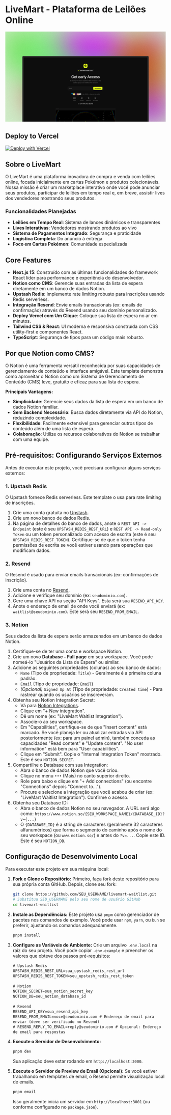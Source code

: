 <h1>LiveMart - Plataforma de Leilões Online</h1>

![LiveMart](/src/app/opengraph-image.png)

## Deploy to Vercel

[![Deploy with Vercel](https://vercel.com/button)](https://vercel.com/new/clone?repository-url=https%3A%2F%2Fgithub.com%2FIdee8%2FWaitly&env=UPSTASH_REDIS_REST_URL,UPSTASH_REDIS_REST_TOKEN,NOTION_SECRET,NOTION_DB,RESEND_API_KEY,RESEND_FROM_EMAIL&envDescription=Environment%20variables%20needed%20for%20the%20LiveMart%20waitlist.&project-name=livemart-waitlist&repository-name=livemart-waitlist-app&template=LiveMart)

## Sobre o LiveMart

O LiveMart é uma plataforma inovadora de compra e venda com leilões online, focada inicialmente em cartas Pokémon e produtos colecionáveis. Nossa missão é criar um marketplace interativo onde você pode anunciar seus produtos, participar de leilões em tempo real e, em breve, assistir lives dos vendedores mostrando seus produtos.

### Funcionalidades Planejadas

- **Leilões em Tempo Real**: Sistema de lances dinâmicos e transparentes
- **Lives Interativas**: Vendedores mostrando produtos ao vivo
- **Sistema de Pagamentos Integrado**: Segurança e praticidade
- **Logística Completa**: Do anúncio à entrega
- **Foco em Cartas Pokémon**: Comunidade especializada

## Core Features

- **Next.js 15**: Construído com as últimas funcionalidades do framework React líder para performance e experiência do desenvolvedor.
- **Notion como CMS**: Gerencie suas entradas da lista de espera diretamente em um banco de dados Notion.
- **Upstash Redis**: Implemente rate limiting robusto para inscrições usando Redis serverless.
- **Integração Resend**: Envie emails transacionais (ex: emails de confirmação) através do Resend usando seu domínio personalizado.
- **Deploy Vercel com Um Clique**: Coloque sua lista de espera no ar em minutos.
- **Tailwind CSS & React**: UI moderna e responsiva construída com CSS utility-first e componentes React.
- **TypeScript**: Segurança de tipos para um código mais robusto.

## Por que Notion como CMS?

O Notion é uma ferramenta versátil reconhecida por suas capacidades de gerenciamento de conteúdo e interface amigável. Este template demonstra como aproveitar o Notion como um Sistema de Gerenciamento de Conteúdo (CMS) leve, gratuito e eficaz para sua lista de espera.

**Principais Vantagens:**

- **Simplicidade**: Gerencie seus dados da lista de espera em um banco de dados Notion familiar.
- **Sem Backend Necessário**: Busca dados diretamente via API do Notion, reduzindo complexidade.
- **Flexibilidade**: Facilmente extensível para gerenciar outros tipos de conteúdo além de uma lista de espera.
- **Colaboração**: Utilize os recursos colaborativos do Notion se trabalhar com uma equipe.

## Pré-requisitos: Configurando Serviços Externos

Antes de executar este projeto, você precisará configurar alguns serviços externos:

### 1. Upstash Redis

O Upstash fornece Redis serverless. Este template o usa para rate limiting de inscrições.

1.  Crie uma conta gratuita no [Upstash](https://upstash.com/).
2.  Crie um novo banco de dados Redis.
3.  Na página de detalhes do banco de dados, anote o `REST API -> Endpoint` (este é seu `UPSTASH_REDIS_REST_URL`) e `REST API -> Read-only Token` ou um token personalizado com acesso de escrita (este é seu `UPSTASH_REDIS_REST_TOKEN`). Certifique-se de que o token tenha permissões de escrita se você estiver usando para operações que modificam dados.

### 2. Resend

O Resend é usado para enviar emails transacionais (ex: confirmações de inscrição).

1.  Crie uma conta no [Resend](https://resend.com/).
2.  Adicione e verifique seu domínio (ex: `seudominio.com`).
3.  Gere uma chave API na seção "API Keys". Esta será sua `RESEND_API_KEY`.
4.  Anote o endereço de email de onde você enviará (ex: `waitlist@seudominio.com`). Este será seu `RESEND_FROM_EMAIL`.

### 3. Notion

Seus dados da lista de espera serão armazenados em um banco de dados Notion.

1.  Certifique-se de ter uma conta e workspace Notion.
2.  Crie um novo **Database - Full page** em seu workspace. Você pode nomeá-lo "Usuários da Lista de Espera" ou similar.
3.  Adicione as seguintes propriedades (colunas) ao seu banco de dados:
    - `Name` (Tipo de propriedade: `Title`) - Geralmente é a primeira coluna padrão.
    - `Email` (Tipo de propriedade: `Email`)
    - _(Opcional)_ `Signed Up At` (Tipo de propriedade: `Created time`) - Para rastrear quando os usuários se inscreveram.
4.  Obtenha seu Notion Integration Secret:
    - Vá para [Notion Integrations](https://www.notion.so/my-integrations).
    - Clique em "+ New integration".
    - Dê um nome (ex: "LiveMart Waitlist Integration").
    - Associe-o ao seu workspace.
    - Em "Capabilities", certifique-se de que "Insert content" está marcado. Se você planeja ler ou atualizar entradas via API posteriormente (ex: para um painel admin), também conceda as capacidades "Read content" e "Update content". "No user information" está bem para "User capabilities".
    - Clique em "Submit". Copie o "Internal Integration Token" mostrado. Este é seu `NOTION_SECRET`.
5.  Compartilhe o Database com sua Integration:
    - Abra o banco de dados Notion que você criou.
    - Clique no menu `•••` (Mais) no canto superior direito.
    - Role para baixo e clique em "+ Add connections" (ou encontre "Connections" depois "Connect to...").
    - Procure e selecione a integração que você acabou de criar (ex: "LiveMart Waitlist Integration"). Confirme o acesso.
6.  Obtenha seu Database ID:
    - Abra o banco de dados Notion no seu navegador. A URL será algo como:
      `https://www.notion.so/{SEU_WORKSPACE_NAME}/{DATABASE_ID}?v={...}`
    - O `{DATABASE_ID}` é a string de caracteres (geralmente 32 caracteres alfanuméricos) que forma o segmento do caminho após o nome do seu workspace (ou `www.notion.so/`) e antes do `?v=...`. Copie este ID. Este é seu `NOTION_DB`.

## Configuração de Desenvolvimento Local

Para executar este projeto em sua máquina local:

1.  **Fork e Clone o Repositório:**
    Primeiro, faça fork deste repositório para sua própria conta GitHub. Depois, clone seu fork:

    ```bash
    git clone https://github.com/SEU_USERNAME/livemart-waitlist.git
    # Substitua SEU_USERNAME pelo seu nome de usuário GitHub
    cd livemart-waitlist
    ```

2.  **Instale as Dependências:**
    Este projeto usa `pnpm` como gerenciador de pacotes nos comandos de exemplo. Você pode usar `npm`, `yarn`, ou `bun` se preferir, ajustando os comandos adequadamente.

    ```bash
    pnpm install
    ```

3.  **Configure as Variáveis de Ambiente:**
    Crie um arquivo `.env.local` na raiz do seu projeto. Você pode copiar `.env.example` e preencher os valores que obteve dos passos pré-requisitos:

    ```env
    # Upstash Redis
    UPSTASH_REDIS_REST_URL=sua_upstash_redis_rest_url
    UPSTASH_REDIS_REST_TOKEN=seu_upstash_redis_rest_token

    # Notion
    NOTION_SECRET=sua_notion_secret_key
    NOTION_DB=seu_notion_database_id

    # Resend
    RESEND_API_KEY=sua_resend_api_key
    RESEND_FROM_EMAIL=voce@seudominio.com # Endereço de email para enviar (deve ser verificado no Resend)
    # RESEND_REPLY_TO_EMAIL=reply@seudominio.com # Opcional: Endereço de email para respostas
    ```

4.  **Execute o Servidor de Desenvolvimento:**

    ```bash
    pnpm dev
    ```

    Sua aplicação deve estar rodando em `http://localhost:3000`.

5.  **Execute o Servidor de Preview de Email (Opcional):**
    Se você estiver trabalhando em templates de email, o Resend permite visualização local de emails.
    ```bash
    pnpm email
    ```
    Isso geralmente inicia um servidor em `http://localhost:3001` (ou conforme configurado no `package.json`).
